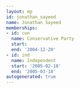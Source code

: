 ```yaml
---
layout: mp
id: jonathan_sayeed
name: Jonathan Sayeed
memberships:
- id: con
  name: Conservative Party
  start: 
  end: '2004-12-20'
- id: ind
  name: Independent
  start: '2005-02-10'
  end: '2005-03-18'
autogenerated: true
---
```

